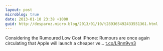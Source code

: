 ```yaml
---
layout: post
microblog: true
date: 2013-01-10 23:38 +1000
guid: http://desparoz.micro.blog/2013/01/10/t289365492433551361.html
---
```

Considering the Rumoured Low Cost iPhone: Rumours are once again circulating that Apple will launch a cheaper ve... [t.co/LRnn9vn3](http://t.co/LRnn9vn3)
